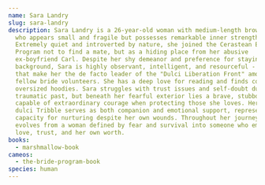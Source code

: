 ```yaml
---
name: Sara Landry
slug: sara-landry
description: Sara Landry is a 26-year-old woman with medium-length brown hair
  who appears small and fragile but possesses remarkable inner strength.
  Extremely quiet and introverted by nature, she joined the Cerastean Bride
  Program not to find a mate, but as a hiding place from her abusive
  ex-boyfriend Carl. Despite her shy demeanor and preference for staying in the
  background, Sara is highly observant, intelligent, and resourceful - qualities
  that make her the de facto leader of the "Dulci Liberation Front" among her
  fellow bride volunteers. She has a deep love for reading and finds comfort in
  oversized hoodies. Sara struggles with trust issues and self-doubt due to her
  traumatic past, but beneath her fearful exterior lies a brave, stubborn woman
  capable of extraordinary courage when protecting those she loves. Her pet
  dulci Tribble serves as both companion and emotional support, representing her
  capacity for nurturing despite her own wounds. Throughout her journey, Sara
  evolves from a woman defined by fear and survival into someone who embraces
  love, trust, and her own worth.
books:
  - marshmallow-book
cameos:
  - the-bride-program-book
species: human
---
```

